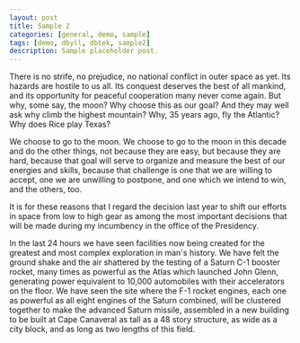 ```yaml
---
layout: post
title: Sample 2
categories: [general, demo, sample]
tags: [demo, dbyll, dbtek, sample2]
description: Sample placeholder post.
---
```



There is no strife, no prejudice, no national conflict in outer space as yet. Its hazards are hostile to us all. Its conquest deserves the best of all mankind, and its opportunity for peaceful cooperation many never come again. But why, some say, the moon? Why choose this as our goal? And they may well ask why climb the highest mountain? Why, 35 years ago, fly the Atlantic? Why does Rice play Texas?


We choose to go to the moon. We choose to go to the moon in this decade and do the other things, not because they are easy, but because they are hard, because that goal will serve to organize and measure the best of our energies and skills, because that challenge is one that we are willing to accept, one we are unwilling to postpone, and one which we intend to win, and the others, too.


It is for these reasons that I regard the decision last year to shift our efforts in space from low to high gear as among the most important decisions that will be made during my incumbency in the office of the Presidency.


In the last 24 hours we have seen facilities now being created for the greatest and most complex exploration in man's history. We have felt the ground shake and the air shattered by the testing of a Saturn C-1 booster rocket, many times as powerful as the Atlas which launched John Glenn, generating power equivalent to 10,000 automobiles with their accelerators on the floor. We have seen the site where the F-1 rocket engines, each one as powerful as all eight engines of the Saturn combined, will be clustered together to make the advanced Saturn missile, assembled in a new building to be built at Cape Canaveral as tall as a 48 story structure, as wide as a city block, and as long as two lengths of this field.